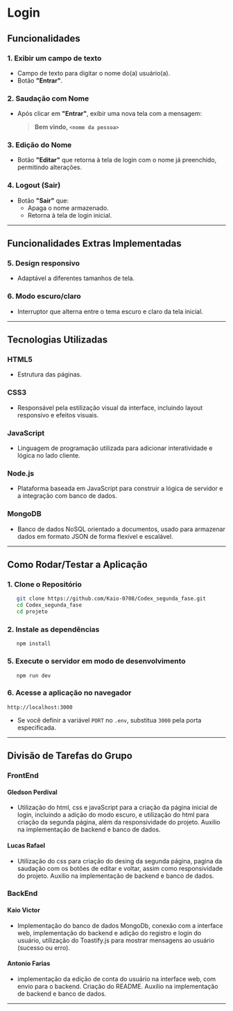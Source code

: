 # Login

## Funcionalidades

### 1. Exibir um campo de texto

- Campo de texto para digitar o nome do(a) usuário(a).
- Botão **"Entrar"**.

### 2. Saudação com Nome

- Após clicar em **"Entrar"**, exibir uma nova tela com a mensagem:
  > **Bem vindo, `<nome da pessoa>`**

### 3. Edição do Nome

- Botão **"Editar"** que retorna à tela de login com o nome já preenchido, permitindo alterações.

### 4. Logout (Sair)

- Botão **"Sair"** que:
  - Apaga o nome armazenado.
  - Retorna à tela de login inicial.

---

## Funcionalidades Extras Implementadas

### 5. Design responsivo

- Adaptável a diferentes tamanhos de tela.

### 6. Modo escuro/claro

- Interruptor que alterna entre o tema escuro e claro da tela inicial. 

---

## Tecnologias Utilizadas

### HTML5

- Estrutura das páginas.

### CSS3

- Responsável pela estilização visual da interface, incluindo layout responsivo e efeitos visuais.

### JavaScript

- Linguagem de programação utilizada para adicionar interatividade e lógica no lado cliente.

### Node.js

- Plataforma baseada em JavaScript para construir a lógica de servidor e a integração com banco de dados.

### MongoDB

- Banco de dados NoSQL orientado a documentos, usado para armazenar dados em formato JSON de forma flexível e escalável.

---

## Como Rodar/Testar a Aplicação

### 1. Clone o Repositório

```bash
   git clone https://github.com/Kaio-0708/Codex_segunda_fase.git
   cd Codex_segunda_fase
   cd projeto
```
### 2. Instale as dependências

```
   npm install
```

### 5. Execute o servidor em modo de desenvolvimento

```
   npm run dev
```

### 6. Acesse a aplicação no navegador

```
http://localhost:3000

```
- Se você definir a variável ```PORT``` no ```.env```, substitua ```3000``` pela porta especificada.

---

## Divisão de Tarefas do Grupo

### FrontEnd

#### Gledson Perdival

- Utilização do html, css e javaScript para a criação da página inicial de login, incluindo a adição do modo escuro, e utilização do html para criação da segunda página, além da responsividade do projeto. Auxilio na implementação de backend e banco de dados. 

#### Lucas Rafael

- Utilização do css para criação do desing da segunda página, pagina da saudação com os botões de editar e voltar, assim como responsividade do projeto. Auxilio na implementação de backend e banco de dados. 

### BackEnd

#### Kaio Victor
- Implementação do banco de dados MongoDb, conexão com a interface web, implementação do backend e adição do registro e login do usuário, utilização do Toastify.js para mostrar mensagens ao usuário (sucesso ou erro).
  
#### Antonio Farias
- implementação da edição de conta do usuário na interface web, com envio para o backend. Criação do README. Auxilio na implementação de backend e banco de dados. 


---

